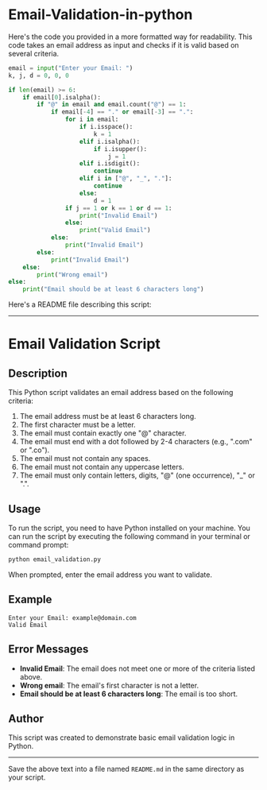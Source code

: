 # Email-Validation-in-python
Here's the code you provided in a more formatted way for readability. This code takes an email address as input and checks if it is valid based on several criteria.

```python
email = input("Enter your Email: ")
k, j, d = 0, 0, 0

if len(email) >= 6:
    if email[0].isalpha():
        if "@" in email and email.count("@") == 1:
            if email[-4] == "." or email[-3] == ".":
                for i in email:
                    if i.isspace():
                        k = 1
                    elif i.isalpha():
                        if i.isupper():
                            j = 1
                    elif i.isdigit():
                        continue
                    elif i in ["@", "_", "."]:
                        continue
                    else:
                        d = 1
                if j == 1 or k == 1 or d == 1:
                    print("Invalid Email")
                else:
                    print("Valid Email")
            else:
                print("Invalid Email")
        else:
            print("Invalid Email")
    else:
        print("Wrong email")
else:
    print("Email should be at least 6 characters long")
```

Here's a README file describing this script:

---

# Email Validation Script

## Description

This Python script validates an email address based on the following criteria:

1. The email address must be at least 6 characters long.
2. The first character must be a letter.
3. The email must contain exactly one "@" character.
4. The email must end with a dot followed by 2-4 characters (e.g., ".com" or ".co").
5. The email must not contain any spaces.
6. The email must not contain any uppercase letters.
7. The email must only contain letters, digits, "@" (one occurrence), "_" or ".".

## Usage

To run the script, you need to have Python installed on your machine. You can run the script by executing the following command in your terminal or command prompt:

```sh
python email_validation.py
```

When prompted, enter the email address you want to validate.

## Example

```
Enter your Email: example@domain.com
Valid Email
```

## Error Messages

- **Invalid Email**: The email does not meet one or more of the criteria listed above.
- **Wrong email**: The email's first character is not a letter.
- **Email should be at least 6 characters long**: The email is too short.

## Author

This script was created to demonstrate basic email validation logic in Python.

---

Save the above text into a file named `README.md` in the same directory as your script.